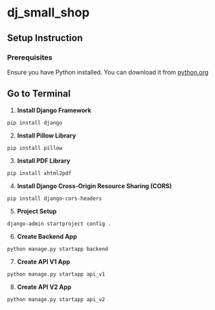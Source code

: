 # dj_small_shop

## Setup Instruction

### Prerequisites

Ensure you have Python installed. You can download it from [python.org](https://www.python.org/)
 
## Go to Terminal

1. **Install Django Framework**
```
pip install django
```
2. **Install Pillow Library**
```
pip install pillow
```
3. **Install PDF Library**
```
pip install xhtml2pdf
```

4. **Install Django Cross-Origin Resource Sharing (CORS)**
```
pip install django-cors-headers
```
5. **Project Setup**
```
django-admin startproject config .
```
6. **Create Backend App**
```
python manage.py startapp backend
```
7. **Create API V1 App**
```
python manage.py startapp api_v1
```
8. **Create API V2 App**
```
python manage.py startapp api_v2
```